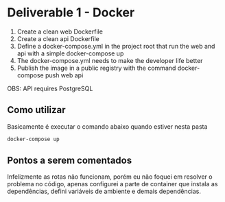 # Deliverable 1 - Docker

1. Create a clean web Dockerfile
2. Create a clean api Dockerfile
3. Define a docker-compose.yml in the project root that run the web and api with a simple docker-compose up
4. The docker-compose.yml needs to make the developer life better
5. Publish the image in a public registry with the command docker-compose push web api

OBS: API requires PostgreSQL

## Como utilizar

Basicamente é executar o comando abaixo quando estiver nesta pasta
```sh
docker-compose up
```

## Pontos a serem comentados

Infelizmente as rotas não funcionam, porém eu não foquei em resolver o problema no código, apenas configurei a parte de container que instala as dependências, defini variáveis de ambiente e demais dependências.